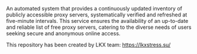 An automated system that provides a continuously updated inventory of publicly accessible proxy servers, systematically verified and refreshed at five-minute intervals. This service ensures the availability of an up-to-date and reliable list of free proxy servers, catering to the diverse needs of users seeking secure and anonymous online access.

This repository has been created by LKX team:
https://lkxstress.su/
